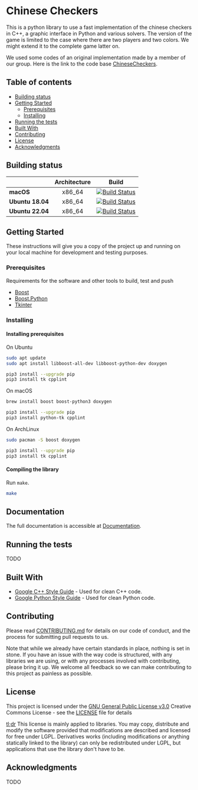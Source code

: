 # Chinese Checkers

This is a python library to use a fast implementation of the chinese checkers in C++, a graphic interface in Python and various solvers. The version of the game is limited to the case where there are two players and two colors. We might extend it to the complete game latter on.

We used some codes of an original implementation made by a member of our group. Here is the link to the code base [ChineseCheckers](https://github.com/Cyvernes/Chinese-Checkers).


## Table of contents 
- [Building status](#building-status)
- [Getting Started](#getting-started)
   - [Prerequisites](#prerequisites)
   - [Installing](#installing)
- [Running the tests](#running-the-tests)
- [Built With](#built-with)
- [Contributing](#contributing)
- [License](#license)
- [Acknowledgments](#acknowledgments)

## Building status
| | **Architecture** | **Build** |
|---|:---:|:---:|
| **macOS**        | x86_64 |[![Build Status](https://ci.swift.org/job/oss-swift-package-macos/lastCompletedBuild/badge/icon)](https://ci.swift.org/job/oss-swift-package-macos)|
| **Ubuntu 18.04** | x86_64 |[![Build Status](https://ci.swift.org/job/oss-swift-package-ubuntu-18_04/lastCompletedBuild/badge/icon)](https://ci.swift.org/job/oss-swift-package-ubuntu-18_04)|
| **Ubuntu 22.04** | x86_64 |[![Build Status](https://ci.swift.org/job/oss-swift-package-ubuntu-22_04/lastCompletedBuild/badge/icon)](https://ci.swift.org/job/oss-swift-package-ubuntu-22_04)|




## Getting Started 

These instructions will give you a copy of the project up and running on
your local machine for development and testing purposes.

### Prerequisites

Requirements for the software and other tools to build, test and push 
- [Boost](https://www.boost.org/)
- [Boost.Python](https://www.boost.org/doc/libs/1_72_0/libs/python/doc/html/index.html)
- [Tkinter](https://docs.python.org/3/library/tkinter.html)


### Installing

#### Installing prerequisites

On Ubuntu

```sh
sudo apt update
sudo apt install libboost-all-dev libboost-python-dev doxygen

pip3 install --upgrade pip
pip3 install tk cpplint
```

On macOS
```sh
brew install boost boost-python3 doxygen

pip3 install --upgrade pip
pip3 install python-tk cpplint
```

On ArchLinux
```sh
sudo pacman -S boost doxygen

pip3 install --upgrade pip
pip3 install tk cpplint
```

#### Compiling the library

Run `make`.
```sh
make
```

## Documentation

The full documentation is accessible at [Documentation](https://alexicanesse.github.io/ChineseCheckers/index.html).

## Running the tests

TODO


## Built With

  - [Google C++ Style Guide](https://www.contributor-covenant.org/) - Used
    for clean C++ code.
  - [Google Python Style Guide](https://google.github.io/styleguide/pyguide.html) - Used for clean Python code.

## Contributing

Please read [CONTRIBUTING.md](CONTRIBUTING.md) for details on our code
of conduct, and the process for submitting pull requests to us.

Note that while we already have certain standards in place, nothing is set 
in stone. If you have an issue with the way code is structured, with any 
libraries we are using, or with any processes involved with contributing, 
please bring it up. We welcome all feedback so we can make contributing
to this project as painless as possible.

## License

This project is licensed under the [GNU General Public License v3.0](LICENSE)
Creative Commons License - see the [LICENSE](LICENSE) file for
details

[tl;dr](https://tldrlegal.com/license/gnu-lesser-general-public-license-v3-(lgpl-3)#summary) This license is mainly applied to libraries. You may copy, 
distribute and modify the software provided that modifications are 
described and licensed for free under LGPL. Derivatives works 
(including modifications or anything statically linked to the library) 
can only be redistributed under LGPL, but applications that use the library
don't have to be.

## Acknowledgments

TODO
